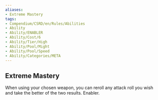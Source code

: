 ```yaml
---
aliases:
- Extreme Mastery
tags:
- Compendium/CSRD/en/Rules/Abilities
- Ability
- Ability/ENABLER
- Ability/Cost/6
- Ability/Tier/High
- Ability/Pool/Might
- Ability/Pool/Speed
- Ability/Categories/META
---
```


  
## Extreme Mastery  
When using your chosen weapon, you can reroll any attack roll you wish and take the better of the two results. Enabler. 